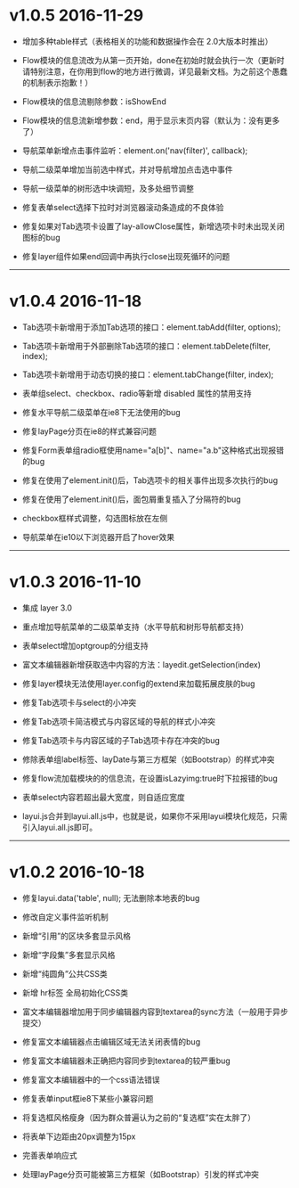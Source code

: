 
# v1.0.5  2016-11-29

* 增加多种table样式（表格相关的功能和数据操作会在 2.0大版本时推出）

* Flow模块的信息流改为从第一页开始，done在初始时就会执行一次（更新时请特别注意，在你用到flow的地方进行微调，详见最新文档。为之前这个愚蠢的机制表示抱歉！）
* Flow模块的信息流剔除参数：isShowEnd
* Flow模块的信息流新增参数：end，用于显示末页内容（默认为：没有更多了）
* 导航菜单新增点击事件监听：element.on('nav(filter)', callback);
* 导航二级菜单增加当前选中样式，并对导航增加点击选中事件
* 导航一级菜单的树形选中块调短，及多处细节调整

* 修复表单select选择下拉时对浏览器滚动条造成的不良体验
* 修复如果对Tab选项卡设置了lay-allowClose属性，新增选项卡时未出现关闭图标的bug
* 修复layer组件如果end回调中再执行close出现死循环的问题


---


# v1.0.4  2016-11-18

* Tab选项卡新增用于添加Tab选项的接口：element.tabAdd(filter, options);
* Tab选项卡新增用于外部删除Tab选项的接口：element.tabDelete(filter, index);
* Tab选项卡新增用于动态切换的接口：element.tabChange(filter, index);
* 表单组select、checkbox、radio等新增 disabled 属性的禁用支持

* 修复水平导航二级菜单在ie8下无法使用的bug
* 修复layPage分页在ie8的样式兼容问题
* 修复Form表单组radio框使用name="a[b]"、name="a.b"这种格式出现报错的bug
* 修复在使用了element.init()后，Tab选项卡的相关事件出现多次执行的bug
* 修复在使用了element.init()后，面包屑重复插入了分隔符的bug

* checkbox框样式调整，勾选图标放在左侧
* 导航菜单在ie10以下浏览器开启了hover效果


---


# v1.0.3  2016-11-10

* 集成 layer 3.0
* 重点增加导航菜单的二级菜单支持（水平导航和树形导航都支持）
* 表单select增加optgroup的分组支持
* 富文本编辑器新增获取选中内容的方法：layedit.getSelection(index)

* 修复layer模块无法使用layer.config的extend来加载拓展皮肤的bug
* 修复Tab选项卡与select的小冲突
* 修复Tab选项卡简洁模式与内容区域的导航的样式小冲突
* 修复Tab选项卡与内容区域的子Tab选项卡存在冲突的bug
* 修除表单组label标签、layDate与第三方框架（如Bootstrap）的样式冲突
* 修复flow流加载模块的的信息流，在设置isLazyimg:true时下拉报错的bug

* 表单select内容若超出最大宽度，则自适应宽度
* layui.js合并到layui.all.js中，也就是说，如果你不采用layui模块化规范，只需引入layui.all.js即可。


---


# v1.0.2 2016-10-18

* 修复layui.data('table', null); 无法删除本地表的bug
* 修改自定义事件监听机制

* 新增“引用”的区块多套显示风格
* 新增“字段集”多套显示风格
* 新增“纯圆角”公共CSS类
* 新增 hr标签 全局初始化CSS类

* 富文本编辑器增加用于同步编辑器内容到textarea的sync方法（一般用于异步提交）
* 修复富文本编辑器点击编辑区域无法关闭表情的bug
* 修复富文本编辑器未正确把内容同步到textarea的较严重bug
* 修复富文本编辑器中的一个css语法错误
* 修复表单input框ie8下某些小兼容问题

* 将复选框风格瘦身（因为群众普遍认为之前的“复选框”实在太胖了）
* 将表单下边距由20px调整为15px
* 完善表单响应式
* 处理layPage分页可能被第三方框架（如Bootstrap）引发的样式冲突

